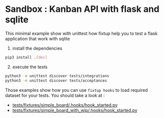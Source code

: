 # Sandbox : Kanban API with flask and sqlite

This minimal example show with unittest how fixtup help you to test a flask application that work with sqlite

1. install the dependencies

```bash
pip3 install .[dev]
```

2. execute the tests

```bash
python3 -m unittest discover tests/integrations
python3 -m unittest discover tests/acceptances
```

Those examples show how you can use `fixtup hooks` to load required
dataset for your tests. You should take a look at :
* [tests/fixtures/simple_board/.hooks/hook_started.py](tests/fixtures/simple_board/.hooks/hook_started.py)
* [tests/fixtures/simple_board_with_wip/.hooks/hook_started.py](tests/fixtures/simple_board_with_wip/.hooks/hook_started.py)


